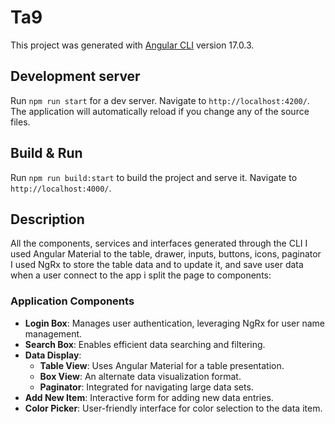 # Ta9

This project was generated with [Angular CLI](https://github.com/angular/angular-cli) version 17.0.3.

## Development server

Run `npm run start` for a dev server. Navigate to `http://localhost:4200/`. The application will automatically reload if you change any of the source files.

## Build & Run

Run `npm run build:start` to build the project and serve it.  Navigate to `http://localhost:4000/`.

## Description

All the components, services and interfaces generated through the CLI
I used Angular Material to the table, drawer, inputs, buttons, icons, paginator
I used NgRx to store the table data and to update it, and save user data when a user connect to the app
i split the page to components:

### Application Components
- **Login Box**: Manages user authentication, leveraging NgRx for user name management.
- **Search Box**: Enables efficient data searching and filtering.
- **Data Display**: 
  - **Table View**: Uses Angular Material for a table presentation.
  - **Box View**: An alternate data visualization format.
  - **Paginator**: Integrated for navigating large data sets.
- **Add New Item**: Interactive form for adding new data entries.
- **Color Picker**: User-friendly interface for color selection to the data item.
